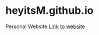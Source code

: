 # heyitsM.github.io
Personal Website
[Link to website](https://heyitsm.onrender.com/)
<!-- [Link to Website](https://heyitsm.github.io) -->
